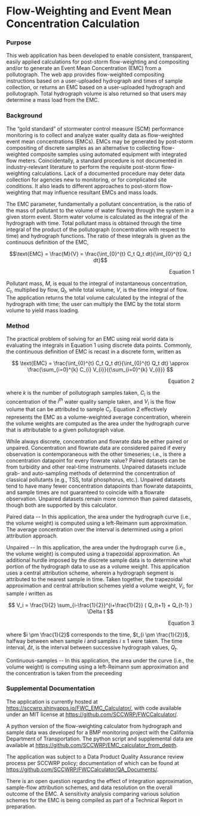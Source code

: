 
# Flow-Weighting and Event Mean Concentration Calculation

<!-- badges: start -->
<!-- badges: end -->

### Purpose

This web application has been developed to enable consistent, transparent, easily applied calculations for post-storm flow-weighting and compositing and/or to generate an Event Mean Concentration (EMC) from a pollutograph. The web app provides flow-weighted compositing instructions based on a user-uploaded hydrograph and times of sample collection, or returns an EMC based on a user-uploaded hydrograph and pollutograph. Total hydrograph volume is also returned so that users may determine a mass load from the EMC.

### Background

The “gold standard” of stormwater control measure (SCM) performance monitoring is to collect and analyze water quality data as flow-weighted event mean concentrations (EMCs). EMCs may be generated by post-storm compositing of discrete samples as an alternative to collecting flow-weighted composite samples using automated equipment with integrated flow meters. Coincidentally, a standard procedure is not documented in industry-relevant literature to perform the requisite post-storm flow-weighting calculations. Lack of a documented procedure may deter data collection for agencies new to monitoring, or for complicated site conditions. It also leads to different approaches to post-storm flow-weighting that may influence resultant EMCs and mass loads.

The EMC parameter, fundamentally a pollutant concentration, is the ratio of the mass of pollutant to the volume of water flowing through the system in a given storm event.  Storm water volume is calculated as the integral of the hydrograph with time.  Total pollutant mass is obtained through the time integral of the product of the pollutograph (concentration with respect to time) and hydrograph functions.  The ratio of these integrals is given as the continuous definition of the EMC, 

$$\text{EMC} = \frac{M}{V} = \frac{\int_{0}^{t} C_t Q_t dt}{\int_{0}^{t} Q_t dt}$$

<div align="right"> 
Equation 1
</div>
  
Pollutant mass, $M$, is equal to the integral of instantaneous concentration, $C_t$, multiplied by flow, $Q_t$, while total volume, $V$, is the time integral of flow. The application returns the total volume calculated by the integral of the hydrograph with time; the user can multiply the EMC by the total storm volume to yield mass loading. 

### Method

The practical problem of solving for an EMC using real world data is evaluating the integrals in Equation 1 using discrete data points. Commonly, the continuous definition of EMC is recast in a discrete form, written as

$$ \text{EMC} = \frac{\int_{0}^{t} C_t Q_t dt}{\int_{0}^{t} Q_t dt} \approx \frac{\sum_{i=0}^{k} C_{i} V_{i}}{{\sum_{i=0}^{k} V_{i}}} $$

<div align="right"> 
Equation 2
</div>

where $k$ is the number of pollutograph samples taken, $C_i$ is the concentration of the $i^{th}$ water quality sample taken, and $V_i$ is the flow volume that can be attributed to sample $C_i$. Equation 2 effectively represents the EMC as a volume-weighted average concentration, wherein the volume weights are computed as the area under the hydrograph curve that is attributable to a given pollutograph value.

While always discrete, concentration and flowrate data be either paired or unpaired. Concentration and flowrate data are considered paired if every observation is contemporaneous with the other timeseries; i.e., is there a concentration datapoint for every flowrate value? Paired datasets can be from turbidity and other real-time instruments. Unpaired datasets include grab- and auto-sampling methods of determind the concentration of classical pollutants (e.g., TSS, total phosphorus, etc.). Unpaired datasets tend to have many fewer concentration datapoints than flowrate datapoints, and sample times are not guaranteed to coincide with a flowrate observation. Unpaired datasets remain more common than paired datasets, though both are supported by this calculator.

Paired data -- In this application, the area under the hydrograph curve (i.e., the volume weight) is computed using a left-Reimann sum approximation. The average concentration over the interval is determined using a priori attribution approach.

Unpaired -- In this application, the area under the hydrograph curve (i.e., the volume weight) is computed using a trapezoidal approximation. An additional hurdle imposed by the discrete sample data is to determine what portion of the hydrograph data to use as a volume weight.  This application uses a central attribution scheme, wherein a hydrograph segment is attributed to the nearest sample in time.  Taken together, the trapezoidal approximation and central attribution schemes yield a volume weight, $V_i$, for sample $i$ written as

$$ V_i = \frac{1}{2} \sum_{i-\frac{1}{2}}^{i+\frac{1}{2}} ( Q_{t+1} + Q_{t-1} ) \Delta t $$
<div align="right"> 
Equation 3
</div>
  
where $i \pm \frac{1}{2}$ corresponds to the time, $t_{i \pm \frac{1}{2}}$, halfway between when sample $i$ and samples $i \pm 1$ were taken. The time interval, $\Delta t$, is the interval between successive hydrograph values, $Q_t$.

Continuous-samples -- In this application, the area under the curve (i.e., the volume weight) is computing using a left-Reimann sum approximation and the concentration is taken from the preceeding


### Supplemental Documentation

The application is currently hosted at https://sccwrp.shinyapps.io/FWC_EMC_Calculator/, with code available under an MIT license at https://github.com/SCCWRP/FWCCalculator/. 

A python version of the flow-weighting calculator from hydrograph and sample data was developed for a BMP monitoring project with the California Department of Transportation. The python script and supplemental data are available at https://github.com/SCCWRP/EMC_calculator_from_depth.

The application was subject to a Data Product Quality Assurance review process per SCCWRP policy; documentation of which can be found at https://github.com/SCCWRP/FWCCalculator/QA_Documents/.

There is an open question regarding the effect of integration approximation, sample-flow attribution schemes, and data resolution on the overall outcome of the EMC.  A sensitivity analysis comparing various solution schemes for the EMC is being compiled as part of a Technical Report in preparation.
